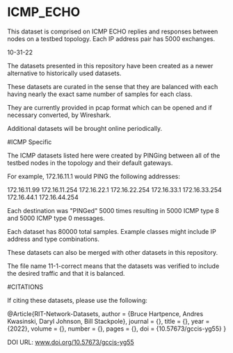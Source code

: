 # ICMP_ECHO
This dataset is comprised on ICMP ECHO replies and responses between nodes on a testbed topology. Each IP address pair has 5000 exchanges.

10-31-22

The datasets presented in this repository have been created as a newer alternative to historically used datasets.

These datasets are curated in the sense that they are balanced with each having nearly the exact same number of samples for each class.

They are currently provided in pcap format which can be opened and if necessary converted, by Wireshark.

Additional datasets will be brought online periodically.


#ICMP Specific

The ICMP datasets listed here were created by PINGing between all of the testbed nodes in the topology and their default gateways.

For example, 172.16.11.1 would PING the following addresses:

172.16.11.99
172.16.11.254
172.16.22.1
172.16.22.254
172.16.33.1
172.16.33.254
172.16.44.1
172.16.44.254
  
  Each destination was "PINGed" 5000 times resulting in 5000 ICMP type 8 and 5000 ICMP type 0 messages.
  
  Each dataset has 80000 total samples. Example classes might include IP address and type combinations.
  
  These datasets can also be merged with other datasets in this repository.
  
  The file name 11-1-correct means that the datasets was verified to include the desired traffic and that it is balanced.

#CITATIONS

If citing these datasets, please use the following:

@Article{RIT-Network-Datasets,
  author  = {Bruce Hartpence, Andres Kwasinski, Daryl Johnson, Bill Stackpole},
  journal = {},
  title   = {},
  year    = {2022},
  volume  = {},
  number  = {},
  pages   = {},
  doi     = {10.57673/gccis-yg55}
}

DOI URL: www.doi.org/10.57673/gccis-yg55
